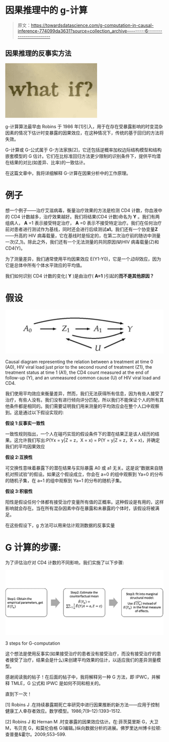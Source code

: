 # 因果推理中的 g-计算

> 原文：<https://towardsdatascience.com/g-computation-in-causal-inference-774099da3631?source=collection_archive---------6----------------------->

## 因果推理的反事实方法

![](img/d680e55105ea4ee69f99fc4977ec6251.png)

g-计算算法最早由 Robins 于 1986 年[1]引入，用于在存在受暴露影响的时变混杂因素的情况下估计时变暴露的因果效应，在这种情况下，传统的基于回归的方法将失效。

G-计算或 G-公式属于 G-方法家族[2]，它还包括逆概率加权边际结构模型和结构嵌套模型的 G 估计。它们在比标准回归方法更少限制的识别条件下，提供平均潜在结果的对比(如差异、比率)的一致估计。

在这篇文章中，我将详细解释 G-计算在因果分析中的工作原理。

# 例子

想一个例子——治疗艾滋病毒，衡量治疗效果的方法是检测 CD4 计数，你血液中的 CD4 计数越多，治疗效果越好。我们将结果(CD4 计数)命名为 **Y** 。我们有两组病人， **A** =1 表示接受特定治疗， **A** =0 表示不接受特定治疗。我们在任何治疗前对患者进行测试作为基线，同时还会进行后续测试**a1**。我们还有一个协变量**Z**——升高的 HIV 病毒载量，它在基线时是恒定的，在第二次治疗前的随访中测量一次(Z_1)。除此之外，我们还有一个无法测量的共同原因(**U**)HIV 病毒载量(Z)和 CD4(Y)。

为了测量差异，我们通常使用平均因果效应 E(Y1-Y0)，它是一个*边际*效应，因为它是总体中所有个体水平效应的平均值。

我们如何识别 CD4 计数的变化( **Y** )是由治疗( **A=1** )引起的**而不是其他原因？**

# 假设

![](img/f2a888107096fad4cda605cf3dbf7150.png)

Causal diagram representing the relation between a treatment at time 0 (A0), HIV viral load just prior to the second round of treatment (Z1), the treatment status at time 1 (A1), the CD4 count measured at the end of follow-up (Y), and an unmeasured common cause (U) of HIV viral load and CD4.

我们使用平均效应来衡量差异，然而，我们无法获得所有信息，因为有些人接受了治疗，有些人没有。我们没有进行倾向评分匹配，所以我们不能保证个人的所有其他条件都是相同的。我们需要证明我们用来测量的平均效应会在整个人口中观察到。这是通过以下假设实现的:

**假设 1:反事实一致性**

一致性规则指出，一个人在碰巧实现的假设条件下的潜在结果正是该人经历的结果。这允许我们写出:P(Yx = y|Z = z，X = x) = P(Y = y|Z = z，X = x)，并确定我们的平均因果效应

**假设 2:互换性**

可交换性意味着暴露下的潜在结果与实际暴露 A0 或 a1 无关。这是说“数据来自随机对照试验”的假设。如果这个假设成立，你会在 a=0 的组中观察到 Ya=0 的分布的随机子集，在 a=1 的组中观察到 Ya=1 的分布的随机子集。

**假设 3:积极性**

阳性是假设任何个体都有接受治疗变量所有值的正概率。这种假设是有用的，这样影响就会存在。当在所有混杂因素中存在暴露和未暴露的个体时，该假设将被满足。

在这些假设下，g 方法可以用来估计观测数据的反事实量

# G 计算的步骤:

为了评估治疗对 CD4 计数的不同影响，我们实施了以下步骤:

![](img/964b912d5ef6ca1be47c957008663c64.png)

3 steps for G-computation

这个想法是使用反事实(如果接受治疗的患者没有接受治疗，而没有接受治疗的患者接受了治疗，结果会是什么)来创建平均效果的估计，以适应我们的差异测量模型。

感谢阅读我的帖子！在后面的帖子中，我将解释另一种 G 方法，即 IPWC，并解释 TMLE，G 公式和 IPWC 是如何不同和相关的。

直到下一次！

[1] Robins J .在持续暴露期死亡率研究中进行因果推断的新方法——应用于控制健康工人幸存者效应。数学模型。1986;7(9–12):1393–1512.

[2] Robins J 和 Hernan M .时变暴露的因果效应估计。在:菲茨莫里斯 G，大卫 M，韦贝克 G，和莫伦伯格 G(编辑。)纵向数据分析的进展。佛罗里达州博卡拉顿:查普曼&霍尔。2009;553–599.